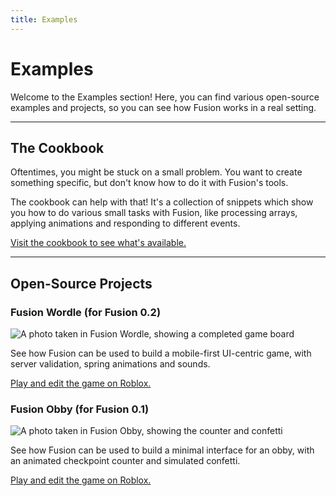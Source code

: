 ```yaml
---
title: Examples
---
```


# Examples

Welcome to the Examples section! Here, you can find various open-source examples
and projects, so you can see how Fusion works in a real setting.

-----

## The Cookbook

Oftentimes, you might be stuck on a small problem. You want to create something
specific, but don't know how to do it with Fusion's tools.

The cookbook can help with that! It's a collection of snippets which show you
how to do various small tasks with Fusion, like processing arrays, applying
animations and responding to different events.

[Visit the cookbook to see what's available.](cookbook)

-----

## Open-Source Projects

### Fusion Wordle (for Fusion 0.2)

![A photo taken in Fusion Wordle, showing a completed game board](place-thumbnails/Fusion-Wordle.jpg)

See how Fusion can be used to build a mobile-first UI-centric game, with server
validation, spring animations and sounds.

[Play and edit the game on Roblox.](https://www.roblox.com/games/12178127791/)

### Fusion Obby (for Fusion 0.1)

![A photo taken in Fusion Obby, showing the counter and confetti](place-thumbnails/Fusion-Obby.jpg)

See how Fusion can be used to build a minimal interface for an obby, with an
animated checkpoint counter and simulated confetti.

[Play and edit the game on Roblox.](https://www.roblox.com/games/7262692194/Fusion-Obby)